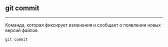 ## git commit
---
Команда, которая фиксирует изменения и сообщает о появлении новых версий файлов

```sh
git commit
```